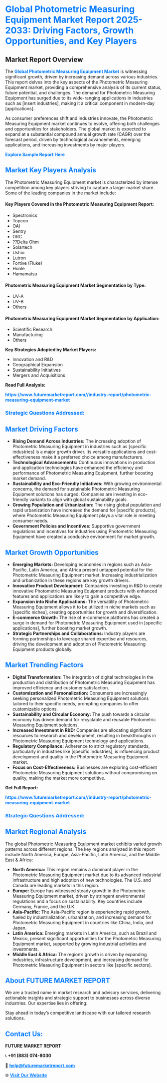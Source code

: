 <h1 style="color: #007BFF;">Global Photometric Measuring Equipment Market Report 2025-2033: Driving Factors, Growth Opportunities, and Key Players</h1>

<section id="overview">
<h2>Market Report Overview</h2>
<p>The <a href="https://www.futuremarketreport.com//industry-report/photometric-measuring-equipment-market" style="color: #007BFF; text-decoration: none;"><strong>Global Photometric Measuring Equipment Market</strong></a> is witnessing significant growth, driven by increasing demand across various industries. This report delves into the key aspects of the Photometric Measuring Equipment market, providing a comprehensive analysis of its current status, future potential, and challenges. The demand for Photometric Measuring Equipment has surged due to its wide-ranging applications in industries such as [insert industries], making it a critical component in modern-day [applications].</p>
<p>As consumer preferences shift and industries innovate, the Photometric Measuring Equipment market continues to evolve, offering both challenges and opportunities for stakeholders. The global market is expected to expand at a substantial compound annual growth rate (CAGR) over the forecast period, driven by technological advancements, emerging applications, and increasing investments by major players.</p>
</section>

<section id="overview">
<p><a href="https://www.futuremarketreport.com//request-sample/reportId=45510" style="color: #007BFF; text-decoration: none;"><strong>Explore Sample Report Here</strong></a></p>
</section>

<section id="key-players">
<h2 style="color: #007BFF;">Market Key Players Analysis</h2>
<p>The Photometric Measuring Equipment market is characterized by intense competition among key players striving to capture a larger market share. Some of the leading companies in the market include:</p>
<h4>Key Players Covered in the Photometric Measuring Equipment Report:</h4>
<ul><li>Spectronics</li><li>Topcon</li><li>OAI</li><li>Sentry</li><li>ORC</li><li>??Delta Ohm</li><li>Solartech</li><li>Ushio</li><li>Lutron</li><li>Fortive (Fluke)</li><li>Honle</li><li>Hamamatsu</li></ul>
<h4>Photometric Measuring Equipment Market Segmentation by Type:</h4>
<ul><li>UV-A</li><li>UV-B</li><li>Others</li></ul>

<h4>Photometric Measuring Equipment Market Segmentation by Application:</h4>
<ul><li>Scientific Research</li><li>Manufacturing</li><li>Others</li></ul>
<p><strong>Key Strategies Adopted by Market Players:</strong></p>
<ul>
<li>Innovation and R&D</li>
<li>Geographical Expansion</li>
<li>Sustainability Initiatives</li>
<li>Mergers and Acquisitions</li>
</ul>
</section>

<section>
<p><strong>Read Full Analysis: </strong></p><a href="https://www.futuremarketreport.com//industry-report/photometric-measuring-equipment-market" style="color: #007BFF; text-decoration: none;"><strong>https://www.futuremarketreport.com//industry-report/photometric-measuring-equipment-market</strong></a>
<h3 style="color: #007BFF;">Strategic Questions Addressed:</h3>
</section>

<section id="driving-factors">
<h2 style="color: #007BFF;">Market Driving Factors</h2>
<ul>
<li><strong>Rising Demand Across Industries:</strong> The increasing adoption of Photometric Measuring Equipment in industries such as [specific industries] is a major growth driver. Its versatile applications and cost-effectiveness make it a preferred choice among manufacturers.</li>
<li><strong>Technological Advancements:</strong> Continuous innovations in production and application technologies have enhanced the efficiency and performance of Photometric Measuring Equipment, further boosting market demand.</li>
<li><strong>Sustainability and Eco-Friendly Initiatives:</strong> With growing environmental concerns, the demand for sustainable Photometric Measuring Equipment solutions has surged. Companies are investing in eco-friendly variants to align with global sustainability goals.</li>
<li><strong>Growing Population and Urbanization:</strong> The rising global population and rapid urbanization have increased the demand for [specific products], where Photometric Measuring Equipment plays a vital role in meeting consumer needs.</li>
<li><strong>Government Policies and Incentives:</strong> Supportive government regulations and incentives for industries using Photometric Measuring Equipment have created a conducive environment for market growth.</li>
</ul>
</section>

<section id="growth-opportunities">
<h2 style="color: #007BFF;">Market Growth Opportunities</h2>
<ul>
<li><strong>Emerging Markets:</strong> Developing economies in regions such as Asia-Pacific, Latin America, and Africa present untapped potential for the Photometric Measuring Equipment market. Increasing industrialization and urbanization in these regions are key growth drivers.</li>
<li><strong>Innovative Product Development:</strong> Companies investing in R&D to create innovative Photometric Measuring Equipment products with enhanced features and applications are likely to gain a competitive edge.</li>
<li><strong>Expansion into Niche Applications:</strong> The versatility of Photometric Measuring Equipment allows it to be utilized in niche markets such as [specific niches], creating opportunities for growth and diversification.</li>
<li><strong>E-commerce Growth:</strong> The rise of e-commerce platforms has created a surge in demand for Photometric Measuring Equipment used in [specific applications], further boosting market growth.</li>
<li><strong>Strategic Partnerships and Collaborations:</strong> Industry players are forming partnerships to leverage shared expertise and resources, driving the development and adoption of Photometric Measuring Equipment products globally.</li>
</ul>
</section>

<section id="trending-factors">
<h2 style="color: #007BFF;">Market Trending Factors</h2>
<ul>
<li><strong>Digital Transformation:</strong> The integration of digital technologies in the production and distribution of Photometric Measuring Equipment has improved efficiency and customer satisfaction.</li>
<li><strong>Customization and Personalization:</strong> Consumers are increasingly seeking personalized Photometric Measuring Equipment solutions tailored to their specific needs, prompting companies to offer customizable options.</li>
<li><strong>Sustainability and Circular Economy:</strong> The push towards a circular economy has driven demand for recyclable and reusable Photometric Measuring Equipment solutions.</li>
<li><strong>Increased Investment in R&D:</strong> Companies are allocating significant resources to research and development, resulting in breakthroughs in Photometric Measuring Equipment technology and applications.</li>
<li><strong>Regulatory Compliance:</strong> Adherence to strict regulatory standards, particularly in industries like [specific industries], is influencing product development and quality in the Photometric Measuring Equipment market.</li>
<li><strong>Focus on Cost-Effectiveness:</strong> Businesses are exploring cost-efficient Photometric Measuring Equipment solutions without compromising on quality, making the market more competitive.</li>
</ul>
</section>

<section>
<p><strong>Get Full Report: </strong></p><a href="https://www.futuremarketreport.com//industry-report/photometric-measuring-equipment-market" style="color: #007BFF; text-decoration: none;"><strong>https://www.futuremarketreport.com//industry-report/photometric-measuring-equipment-market</strong></a>
<h3 style="color: #007BFF;">Strategic Questions Addressed:</h3>
</section>


<section id="regional-analysis">
<h2 style="color: #007BFF;">Market Regional Analysis</h2>
<p>The global Photometric Measuring Equipment market exhibits varied growth patterns across different regions. The key regions analyzed in this report include North America, Europe, Asia-Pacific, Latin America, and the Middle East & Africa:</p>
<ul>
<li><strong>North America:</strong> This region remains a dominant player in the Photometric Measuring Equipment market due to its advanced industrial infrastructure and high adoption of new technologies. The U.S. and Canada are leading markets in this region.</li>
<li><strong>Europe:</strong> Europe has witnessed steady growth in the Photometric Measuring Equipment market, driven by stringent environmental regulations and a focus on sustainability. Key countries include Germany, France, and the U.K.</li>
<li><strong>Asia-Pacific:</strong> The Asia-Pacific region is experiencing rapid growth, fueled by industrialization, urbanization, and increasing demand for Photometric Measuring Equipment in countries like China, India, and Japan.</li>
<li><strong>Latin America:</strong> Emerging markets in Latin America, such as Brazil and Mexico, present significant opportunities for the Photometric Measuring Equipment market, supported by growing industrial activities and investments.</li>
<li><strong>Middle East & Africa:</strong> The region’s growth is driven by expanding industries, infrastructure development, and increasing demand for Photometric Measuring Equipment in sectors like [specific sectors].</li>
</ul>
</section>

<footer>
<h2 style="color: #007BFF;">About FUTURE MARKET REPORT</h2>
<p>We are a trusted name in market research and advisory services, delivering actionable insights and strategic support to businesses across diverse industries. Our expertise lies in offering:</p>

<p>Stay ahead in today’s competitive landscape with our tailored research solutions.</p>

<h2 style="color: #007BFF;">Contact Us:</h2>
<p><strong>FUTURE MARKET REPORT</strong></p>
<p>📞 <strong>+91 (883) 074-8030</strong></p>
<p>📧 <strong><a href="mailto:help@futuremarketreport.com" style="color: #007BFF;">help@futuremarketreport.com</a></strong></p>
<p>🌐 <strong><a href="https://www.futuremarketreport.com/" style="color: #007BFF;">Visit Our Website</a></strong></p>
</footer>